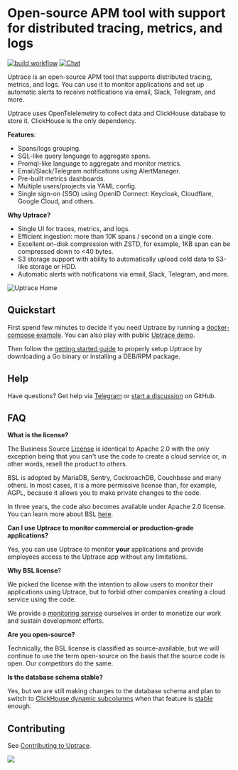 # Open-source APM tool with support for distributed tracing, metrics, and logs

[![build workflow](https://github.com/uptrace/uptrace/actions/workflows/build-and-test.yml/badge.svg)](https://github.com/uptrace/uptrace/actions)
[![Chat](https://img.shields.io/badge/-telegram-red?color=white&logo=telegram&logoColor=black)](https://t.me/uptrace)

Uptrace is an open-source APM tool that supports distributed tracing, metrics, and logs. You can use
it to monitor applications and set up automatic alerts to receive notifications via email, Slack,
Telegram, and more.

Uptrace uses OpenTelelemetry to collect data and ClickHouse database to store it. ClickHouse is the
only dependency.

**Features**:

- Spans/logs grouping.
- SQL-like query language to aggregate spans.
- Promql-like language to aggregate and monitor metrics.
- Email/Slack/Telegram notifications using AlertManager.
- Pre-built metrics dashboards.
- Multiple users/projects via YAML config.
- Single sign-on (SSO) using OpenID Connect: Keycloak, Cloudflare, Google Cloud, and others.

**Why Uptrace?**

- Single UI for traces, metrics, and logs.
- Efficient ingestion: more than 10K spans / second on a single core.
- Excellent on-disk compression with ZSTD, for example, 1KB span can be compressed down to <40
  bytes.
- S3 storage support with ability to automatically upload cold data to S3-like storage or HDD.
- Automatic alerts with notifications via email, Slack, Telegram, and more.

![Uptrace Home](https://uptrace.dev/get/uptrace/home.png)

## Quickstart

First spend few minutes to decide if you need Uptrace by running a
[docker-compose example](example/docker). You can also play with public
[Uptrace demo](https://app.uptrace.dev/play).

Then follow the [getting started guide](https://uptrace.dev/get/get-started.html) to properly setup
Uptrace by downloading a Go binary or installing a DEB/RPM package.

## Help

Have questions? Get help via [Telegram](https://t.me/uptrace) or
[start a discussion](https://github.com/uptrace/uptrace/discussions) on GitHub.

## FAQ

**What is the license?**

The Business Source [License](LICENSE) is identical to Apache 2.0 with the only exception being that
you can't use the code to create a cloud service or, in other words, resell the product to others.

BSL is adopted by MariaDB, Sentry, CockroachDB, Couchbase and many others. In most cases, it is a
more permissive license than, for example, AGPL, because it allows you to make private changes to
the code.

In three years, the code also becomes available under Apache 2.0 license. You can learn more about
BSL [here](https://mariadb.com/bsl-faq-adopting/).

**Can I use Uptrace to monitor commercial or production-grade applications?**

Yes, you can use Uptrace to monitor **your** applications and provide employees access to the
Uptrace app without any limitations.

**Why BSL license**?

We picked the license with the intention to allow users to monitor their applications using Uptrace,
but to forbid other companies creating a cloud service using the code.

We provide a [monitoring service](https://uptrace.dev/) ourselves in order to monetize our work and
sustain development efforts.

**Are you open-source?**

Technically, the BSL license is classified as source-available, but we will continue to use the term
open-source on the basis that the source code is open. Our competitors do the same.

**Is the database schema stable?**

Yes, but we are still making changes to the database schema and plan to switch to
[ClickHouse dynamic subcolumns](https://github.com/ClickHouse/ClickHouse/pull/23932) when that
feature is
[stable](https://github.com/ClickHouse/ClickHouse/issues?q=is%3Aissue+is%3Aopen+label%3Acomp-type-object)
enough.

## Contributing

See [Contributing to Uptrace](https://uptrace.dev/get/contributing.html).

<a href="https://github.com/uptrace/uptrace/graphs/contributors">
  <img src="https://contributors-img.web.app/image?repo=uptrace/uptrace" />
</a>
